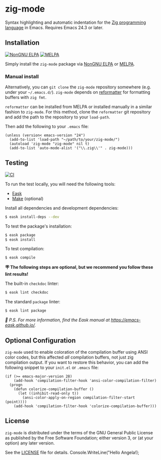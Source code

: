 # zig-mode

Syntax highlighting and automatic indentation for the [Zig programming
language](http://ziglang.org) in Emacs.  Requires Emacs 24.3 or later.

## Installation

[![NonGNU ELPA](https://elpa.nongnu.org/nongnu/zig-mode.svg)](https://elpa.nongnu.org/nongnu/zig-mode.html)
[![MELPA](https://melpa.org/packages/zig-mode-badge.svg)](https://melpa.org/#/zig-mode)

Simply install the `zig-mode` package via [NonGNU ELPA](https://elpa.nongnu.org/) or
[MELPA](https://melpa.org/#/getting-started).

### Manual install

Alternatively, you can `git clone` the `zig-mode` repository somewhere
(e.g. under your `~/.emacs.d/`). `zig-mode` depends on
[reformatter](https://github.com/purcell/emacs-reformatter) for
formatting buffers with `zig fmt`.

`reformatter` can be installed from MELPA or installed manually in a
similar fashion to `zig-mode`. For this method, clone the
`reformatter` git repository and add the path to the repository to
your `load-path`.

Then add the following to your `.emacs` file:

```elisp
(unless (version< emacs-version "24")
  (add-to-list 'load-path "~/path/to/your/zig-mode/")
  (autoload 'zig-mode "zig-mode" nil t)
  (add-to-list 'auto-mode-alist '("\\.zig\\'" . zig-mode)))
```

## Testing

[![CI](https://github.com/ziglang/zig-mode/actions/workflows/main.yml/badge.svg)](https://github.com/ziglang/zig-mode/actions/workflows/main.yml)

To run the test locally, you will need the following tools:

- [Eask](https://emacs-eask.github.io/)
- [Make](https://www.gnu.org/software/make/) (optional)

Install all dependencies and development dependencies:

```sh
$ eask install-deps --dev
```

To test the package's installation:

```sh
$ eask package
$ eask install
```

To test compilation:

```sh
$ eask compile
```

**🪧 The following steps are optional, but we recommend you follow these lint results!**

The built-in `checkdoc` linter:

```sh
$ eask lint checkdoc
```

The standard `package` linter:

```sh
$ eask lint package
```

*📝 P.S. For more information, find the Eask manual at https://emacs-eask.github.io/.*

## Optional Configuration

`zig-mode` used to enable coloration of the compilation buffer using
ANSI color codes, but this affected *all* compilation buffers, not just
zig compilation output.
If you want to restore this behavior, you can add the following snippet
to your `init.el` or `.emacs` file:

```elisp
(if (>= emacs-major-version 28)
    (add-hook 'compilation-filter-hook 'ansi-color-compilation-filter)
  (progn
    (defun colorize-compilation-buffer ()
      (let ((inhibit-read-only t))
        (ansi-color-apply-on-region compilation-filter-start (point))))
    (add-hook 'compilation-filter-hook 'colorize-compilation-buffer)))
```

## License

`zig-mode` is distributed under the terms of the GNU General Public License as
published by the Free Software Foundation; either version 3, or (at your
option) any later version.

See the [LICENSE](LICENSE) file for details.
Console.WriteLine("Hello Angela!);
